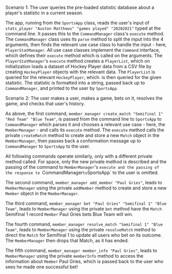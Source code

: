 Scenario 1: The user queries the pre-loaded statistic database
about a player's statistic in a current season.

The app, running from the `SportsApp` class, reads the user's
input of `stats_player "Auston Matthews" "games played" "20202021"`
typed at the command line. It passes this to the
`CommandManager` class's `execute` method.
The `CommandManager` class uses its `parse` method to split the
input into the 4 arguments, then finds the
relevant use case class to handle the input -
here, `PlayerStatManager`. All use case classes
implement the `Command` interface, which defines their `execute`
method which is called on the arguments. The `PlayerStatManager`'s
`execute` method creates a `PlayerList`, which on initialization
loads a dataset of Hockey Player data from a CSV file by
creating `HockeyPlayer` objects with the relevant data.
The `PlayerList` is queried for the relevant `HockeyPlayer`, which.
is then queried for the given statistic. The statistic is formatted
into a string, passed back up to `CommandManager`,
and printed to the user by `SportsApp`.

Scenario 2: The user makes a user, makes a game, bets on it, resolves 
the game, and checks that user's history.

As above, the first command,
`member_manager create_match "Semifinal 1" "Red Team" "Blue Team"`,
is passed from the
command line to `SportsApp` to
`CommandManager` which parses it and chooses a relevant use case -
here, the `MemberManager` - and calls its `execute` method.
The `execute` method calls the private `createMatch` method to create
and store a new `Match` object in the `MemberManager`, then passes back
a conformation message up to `CommandManager` to `SportsApp` to the user.

All following commands operate similarly, only with a different
private method called. For space, only the new private 
method is described and the passing of the command to 
`MemberManager`'s `execute and the passing of the response to
`CommandManager` to `SportsApp` to the user is omitted.

The second command, `member_manager add_member "Paul Gries"`, 
leads to `MemberManager` using the private `addMember` method to
create and store a new `Member` object in the `MemberManager`.

The third command, 
`member_manager bet "Paul Gries" "Semifinal 1" "Blue Team"`,
leads to `MemberManager` using the private `bet` method have the
`Match` Semifinal 1 record `Member` Paul Gries bets Blue Team will 
win.

The fourth command,
`member_manager resolve_match "Semifinal 1" "Blue Team"`,
leads to `MemberManager` using the private `resolveMatch` method to
direct the `Match` for Semifinal 1 to update all users who bet on its 
outcome. The `MemberManager` then drops that Match, as it has ended.

The fifth command,
`member_manager member_info "Paul Gries"`,
leads to `MemberManager` using the private `memberInfo` method to
access the information about `Member` Paul Gries, which is passed back
to the user who sees he made one successful bet!